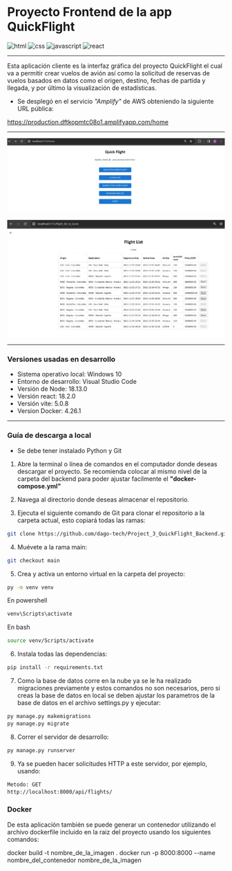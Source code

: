 # Proyecto Frontend de la app QuickFlight

<img src="https://cdn.jsdelivr.net/gh/devicons/devicon/icons/html5/html5-plain-wordmark.svg" alt="html" width="65" height="65"/> <img src="https://cdn.jsdelivr.net/gh/devicons/devicon/icons/css3/css3-plain-wordmark.svg" alt="css" width="65" height="65"/> <img src="https://cdn.jsdelivr.net/gh/devicons/devicon/icons/javascript/javascript-original.svg" alt="javascript" width="65" height="65"/> <img src="https://cdn.jsdelivr.net/gh/devicons/devicon/icons/react/react-original-wordmark.svg" alt="react" width="65" height="65"/>

---

Esta aplicación cliente es la interfaz gráfica del proyecto QuickFlight el cual va a permitir crear vuelos de avión así como la solicitud de reservas de vuelos basados en datos como el origen, destino, fechas de partida y llegada, y por último la visualización de estadísticas.

- Se desplegó en el servicio *"Amplify"* de AWS obteniendo la siguiente URL pública:

https://production.dftkopmtc08o1.amplifyapp.com/home

---

![Alt text](src/img/index.jpg)

![Alt text](src/img/list.jpg)


---

### Versiones usadas en desarrollo

- Sistema operativo local: Windows 10
- Entorno de desarrollo: Visual Studio Code
- Versión de Node: 18.13.0
- Versión react: 18.2.0
- Versión vite: 5.0.8
- Version Docker: 4.26.1

---


### Guía de descarga a local

- Se debe tener instalado Python y Git

1. Abre la terminal o línea de comandos en el computador donde deseas descargar el proyecto. Se recomienda colocar al mismo nivel de la carpeta del backend para poder ajustar facilmente el **"docker-compose.yml"**

2. Navega al directorio donde deseas almacenar el repositorio.

3. Ejecuta el siguiente comando de Git para clonar el repositorio a la carpeta actual, esto copiará todas las ramas:
```sh
git clone https://github.com/dago-tech/Project_3_QuickFlight_Backend.git
```

4. Muévete a la rama main:
```sh
git checkout main
```
5. Crea y activa un entorno virtual en la carpeta del proyecto:

```sh
py -m venv venv
```
En powershell
```sh
venv\Scripts\activate
```
En bash
```sh
source venv/Scripts/activate
```

6. Instala todas las dependencias:
```sh
pip install -r requirements.txt
```

7. Como la base de datos corre en la nube ya se le ha realizado migraciones previamente y estos comandos no son necesarios, pero si creas la base de datos en local se deben ajustar los parametros de la base de datos en el archivo settings.py y ejecutar:

```sh
py manage.py makemigrations
py manage.py migrate
```

8. Correr el servidor de desarrollo:
```sh
py manage.py runserver
```

9. Ya se pueden hacer solicitudes HTTP a este servidor, por ejemplo, usando:
```sh
Metodo: GET
http://localhost:8000/api/flights/
```

### Docker

De esta aplicación también se puede generar un contenedor utilizando el archivo dockerfile incluido en la raiz del proyecto usando los siguientes comandos:

docker build -t nombre_de_la_imagen .
docker run -p 8000:8000 --name nombre_del_contenedor nombre_de_la_imagen